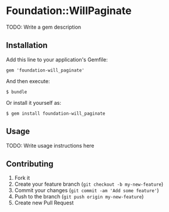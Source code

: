 # Foundation::WillPaginate

TODO: Write a gem description

## Installation

Add this line to your application's Gemfile:

    gem 'foundation-will_paginate'

And then execute:

    $ bundle

Or install it yourself as:

    $ gem install foundation-will_paginate

## Usage

TODO: Write usage instructions here

## Contributing

1. Fork it
2. Create your feature branch (`git checkout -b my-new-feature`)
3. Commit your changes (`git commit -am 'Add some feature'`)
4. Push to the branch (`git push origin my-new-feature`)
5. Create new Pull Request
